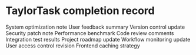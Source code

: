 # TaylorTask completion record
System optimization note
User feedback summary
Version control update
Security patch note
Performance benchmark
Code review comments
Integration test results
Project roadmap update
Workflow monitoring update
User access control revision
Frontend caching strategy
